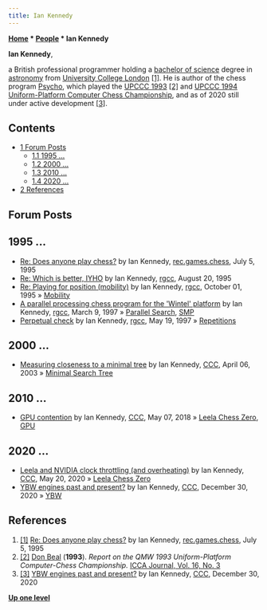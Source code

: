 ```yaml
---
title: Ian Kennedy
---
```

**[Home](Home "Home") * [People](People "People") * Ian Kennedy**

**Ian Kennedy**,

a British professional programmer holding a [bachelor of science](https://en.wikipedia.org/wiki/Bachelor_of_Science) degree in [astronomy](https://en.wikipedia.org/wiki/Astronomy) from [University College London](https://en.wikipedia.org/wiki/University_College_London) <a id="cite-note-1" href="#cite-ref-1">[1]</a>.
He is author of the chess program [Psycho](Psycho "Psycho"), which played the [UPCCC 1993](UPCCC_1993 "UPCCC 1993") <a id="cite-note-2" href="#cite-ref-2">[2]</a> and [UPCCC 1994](UPCCC_1994 "UPCCC 1994") [Uniform-Platform Computer Chess Championship](Uniform-Platform_Computer_Chess_Championship "Uniform-Platform Computer Chess Championship"),
and as of 2020 still under active development <a id="cite-note-3" href="#cite-ref-3">[3]</a>.

## Contents

- [1 Forum Posts](#forum-posts)
  - [1.1 1995 ...](#1995-...)
  - [1.2 2000 ...](#2000-...)
  - [1.3 2010 ...](#2010-...)
  - [1.4 2020 ...](#2020-...)
- [2 References](#references)

## Forum Posts

## 1995 ...

- [Re: Does anyone play chess?](https://groups.google.com/g/rec.games.chess/c/OWveIuYYGZg/m/kFxFw_zcHzgJ) by Ian Kennedy, [rec.games.chess](Computer_Chess_Forums "Computer Chess Forums"), July 5, 1995
- [Re: Which is better, IYHO](https://groups.google.com/d/msg/rec.games.chess.computer/y9QC3jsHuXY/zKboNNczE7MJ) by Ian Kennedy, [rgcc](Computer_Chess_Forums "Computer Chess Forums"), August 20, 1995
- [Re: Playing for position (mobility)](https://groups.google.com/d/msg/rec.games.chess.computer/rrA9N-QGvyc/rpXOREzBMzgJ) by Ian Kennedy, [rgcc](Computer_Chess_Forums "Computer Chess Forums"), October 01, 1995 » [Mobility](Mobility "Mobility")
- [A parallel processing chess program for the 'Wintel' platform](https://groups.google.com/d/msg/rec.games.chess.computer/OUBw5LIIkoc/5VBOqmfdIrsJ) by Ian Kennedy, [rgcc](Computer_Chess_Forums "Computer Chess Forums"), March 9, 1997 » [Parallel Search](Parallel_Search "Parallel Search"), [SMP](SMP "SMP")
- [Perpetual check](https://groups.google.com/g/rec.games.chess.computer/c/478drCS3sc4/m/vg7fo8RfKp4J) by Ian Kennedy, [rgcc](Computer_Chess_Forums "Computer Chess Forums"), May 19, 1997 » [Repetitions](Repetitions "Repetitions")

## 2000 ...

- [Measuring closeness to a minimal tree](https://www.stmintz.com/ccc/index.php?id=291979) by Ian Kennedy, [CCC](CCC "CCC"), April 06, 2003 » [Minimal Search Tree](Search_Tree#MinimalGameTree "Search Tree")

## 2010 ...

- [GPU contention](http://www.talkchess.com/forum3/viewtopic.php?f=2&t=67357) by Ian Kennedy, [CCC](CCC "CCC"), May 07, 2018 » [Leela Chess Zero](Leela_Chess_Zero "Leela Chess Zero"), [GPU](GPU "GPU")

## 2020 ...

- [Leela and NVIDIA clock throttling (and overheating)](http://www.talkchess.com/forum3/viewtopic.php?f=2&t=73972) by Ian Kennedy, [CCC](CCC "CCC"), May 20, 2020 » [Leela Chess Zero](Leela_Chess_Zero "Leela Chess Zero")
- [YBW engines past and present?](http://www.talkchess.com/forum3/viewtopic.php?f=7&t=76184) by Ian Kennedy, [CCC](CCC "CCC"), December 30, 2020 » [YBW](Young_Brothers_Wait_Concept "Young Brothers Wait Concept")

## References

1. <a id="cite-ref-1" href="#cite-note-1">[1]</a> [Re: Does anyone play chess?](https://groups.google.com/g/rec.games.chess/c/OWveIuYYGZg/m/kFxFw_zcHzgJ) by Ian Kennedy, [rec.games.chess](Computer_Chess_Forums "Computer Chess Forums"), July 5, 1995
1. <a id="cite-ref-2" href="#cite-note-2">[2]</a> [Don Beal](Don_Beal "Don Beal") (**1993**). *Report on the QMW 1993 Uniform-Platform Computer-Chess Championship.* [ICCA Journal, Vol. 16, No. 3](ICGA_Journal#16_3 "ICGA Journal")
1. <a id="cite-ref-3" href="#cite-note-3">[3]</a> [YBW engines past and present?](http://www.talkchess.com/forum3/viewtopic.php?f=7&t=76184) by Ian Kennedy, [CCC](CCC "CCC"), December 30, 2020

**[Up one level](People "People")**

